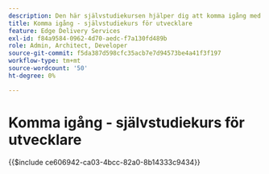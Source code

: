 ```yaml
---
description: Den här självstudiekursen hjälper dig att komma igång med ett nytt Adobe Experience Manager-projekt (AEM). Om tio till tjugo minuter har du skapat en egen webbplats och kunnat skapa, förhandsgranska och publicera eget innehåll, formatera och lägga till nya block.
title: Komma igång - självstudiekurs för utvecklare
feature: Edge Delivery Services
exl-id: f84a9584-0962-4d70-aedc-f7a130fd489b
role: Admin, Architect, Developer
source-git-commit: f5da387d598cfc35acb7e7d94573be4a41f3f197
workflow-type: tm+mt
source-wordcount: '50'
ht-degree: 0%

---
```


# Komma igång - självstudiekurs för utvecklare

{{$include ce606942-ca03-4bcc-82a0-8b14333c9434}}
